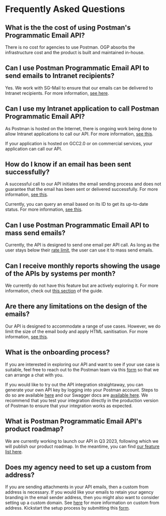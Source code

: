 # Frequently Asked Questions

## What is the the cost of using Postman's Programmatic Email API?

There is no cost for agencies to use Postman. OGP absorbs the infrastructure cost and the product is built and maintained in-house.

## Can I use Postman Programmatic Email API to send emails to Intranet recipients?

Yes. We work with SG-Mail to ensure that our emails can be delivered to Intranet recipients. For more information, [see here](programmatic-email-api/sg-mail-whitelisting.md).

## Can I use my Intranet application to call Postman Programmatic Email API?

As Postman is hosted on the Internet, there is ongoing work being done to allow Intranet applications to call our API. For more information, [see this](overview/connecting-your-intranet-application.md).

If your application is hosted on GCC2.0 or on commercial services, your application can call our API.

## How do I know if an email has been sent successfully?

A successful call to our API initiates the email sending process and does not guarantee that the email has been sent or delivered successfully. For more information, [see this](programmatic-email-api/send-email-api/#status-code).

Currently, you can query an email based on its ID to get its up-to-date status. For more information, [see this](programmatic-email-api/get-email-by-id-api.md).

## Can I use Postman Programmatic Email API to mass send emails?

Currently, the API is designed to send one email per API call. As long as the user stays below their [rate limit](programmatic-email-api/send-email-api/rate-limit.md), the user can use it to mass send emails.

## Can I receive monthly reports showing the usage of the APIs by systems per month?

We currently do not have this feature but are actively exploring it. For more information, check out [this section](programmatic-email-api/send-email-api/email-tagging-and-classification.md#email-tagging) of the guide.

## Are there any limitations on the design of the emails?&#x20;

Our API is designed to accommodate a range of use cases. However, we do limit the size of the email body and apply HTML sanitisation. For more information, [see this](programmatic-email-api/send-email-api/email-body/).

## What is the onboarding process?

If you are interested in exploring our API and want to see if your use case is suitable, feel free to reach out to the Postman team via this [form](https://form.gov.sg/#!/62b19812ff209e00126f2c47) so that we can arrange a chat with you.

If you would like to try out the API integration straightaway, you can generate your own API key by logging into your Postman account. Steps to do so are available [here](https://guide.postman.gov.sg/\~/changes/pv1f3DWM1ORa7R0uNLij/api-guide/api-key-management/generate-your-api-key) and our Swagger docs are [available here](https://api.postman.gov.sg/docs/#/). We recommend that you test your integration directly in the production version of Postman to ensure that your integration works as expected.

## What is Postman Programmatic Email API's product roadmap?

We are currently working to launch our API in Q3 2023, following which we will publish our product roadmap. In the meantime, you can find [our feature list here](./programmatic-email-api/README.md).

## Does my agency need to set up a custom from address?

If you are sending attachments in your API emails, then a custom from address is necessary. If you would like your emails to retain your agency branding in the email sender address, then you might also want to consider setting up a custom domain. See [here](https://guide.postman.gov.sg/api-guide/programmatic-email-api/custom-from-address#why-custom-from-address) for more information on custom from address. Kickstart the setup process by submitting this [form](https://form.gov.sg/#!/62b19812ff209e00126f2c47).
